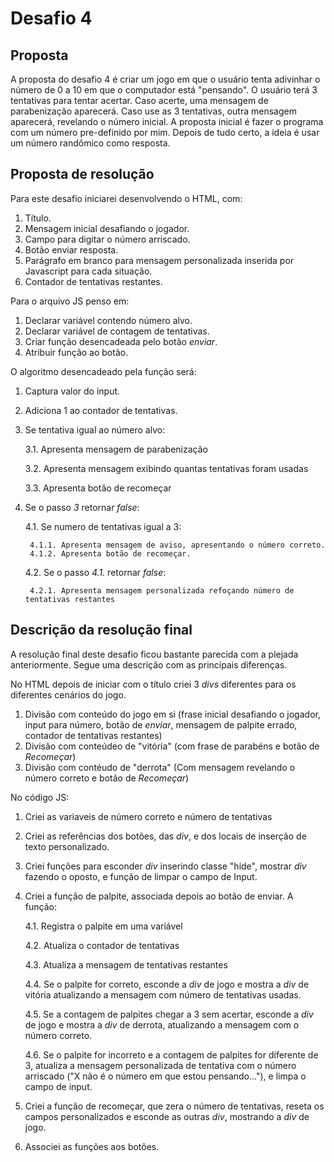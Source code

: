 # Desafio 4

## Proposta

A proposta do desafio 4 é criar um jogo em que o usuário tenta adivinhar o número de 0 a 10 em que o computador está "pensando". O usuário terá 3 tentativas para tentar acertar. Caso acerte, uma mensagem de parabenização aparecerá. Caso use as 3 tentativas, outra mensagem aparecerá, revelando o número inicial.
A proposta inicial é fazer o programa com um número pre-definido por mim. Depois de tudo certo, a ideia é usar um número randômico como resposta.

## Proposta de resolução

Para este desafio iniciarei desenvolvendo o HTML, com:
1. Título.
2. Mensagem inicial desafiando o jogador.
3. Campo para digitar o número arriscado.
4. Botão enviar resposta.
5. Parágrafo em branco para mensagem personalizada inserida por Javascript para cada situação.
6. Contador de tentativas restantes.

Para o arquivo JS penso em:
1. Declarar variável contendo número alvo.
2. Declarar variável de contagem de tentativas.
3. Criar função desencadeada pelo botão *enviar*.
4. Atribuir função ao botão.

O algoritmo desencadeado pela função será:
1. Captura valor do input.
2. Adiciona 1 ao contador de tentativas.
3. Se tentativa igual ao número alvo:

    3.1. Apresenta mensagem de parabenização

    3.2. Apresenta mensagem exibindo quantas tentativas foram usadas
    
    3.3. Apresenta botão de recomeçar

4. Se o passo *3* retornar *false*:
    
    4.1. Se numero de tentativas igual a 3:

        4.1.1. Apresenta mensagem de aviso, apresentando o número correto.
        4.1.2. Apresenta botão de recomeçar.
    
    4.2. Se o passo *4.1.* retornar *false*:

        4.2.1. Apresenta mensagem personalizada refoçando número de tentativas restantes

## Descrição da resolução final

A resolução final deste desafio ficou bastante parecida com a plejada anteriormente. Segue uma descrição com as principais diferenças.

No HTML depois de iniciar com o título criei 3 *divs* diferentes para os diferentes cenários do jogo.
1. Divisão com conteúdo do jogo em si (frase inicial desafiando o jogador, input para número, botão de *enviar*, mensagem de palpite errado, contador de tentativas restantes)
2. Divisão com conteúdeo de "vitória" (com frase de parabéns e botão de *Recomeçar*)
3. Divisão com contéudo de "derrota" (Com mensagem revelando o número correto e botão de *Recomeçar*)

No código JS:
1. Criei as variaveis de número correto e número de tentativas
2. Criei as referências dos botões, das *div*, e dos locais de inserção de texto personalizado.
3. Criei funções para esconder *div* inserindo classe "hide", mostrar *div* fazendo o oposto, e função de limpar o campo de Input.
4. Criei a função de palpite, associada depois ao botão de enviar. A função:

    4.1. Registra o palpite em uma variável

    4.2. Atualiza o contador de tentativas

    4.3. Atualiza a mensagem de tentativas restantes

    4.4. Se o palpite for correto, esconde a *div* de jogo e mostra a *div* de vitória atualizando a mensagem com número de tentativas usadas.

    4.5. Se a contagem de palpites chegar a 3 sem acertar, esconde a *div* de jogo e mostra a *div* de derrota, atualizando a mensagem com o número correto.

    4.6. Se o palpite for incorreto e a contagem de palpites for diferente de 3, atualiza a mensagem personalizada de tentativa com o número arriscado ("X não é o número em que estou pensando..."), e limpa o campo de input.

5. Criei a função de recomeçar, que zera o número de tentativas, reseta os campos personalizados e esconde as outras *div*, mostrando a *div* de jogo.

6. Associei as funções aos botões.